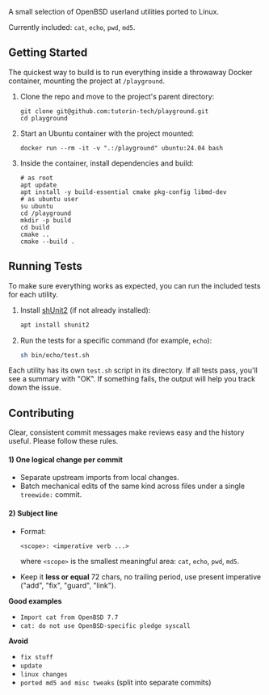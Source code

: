 A small selection of OpenBSD userland utilities ported to Linux.

Currently included: `cat`, `echo`, `pwd`, `md5`.

## Getting Started

The quickest way to build is to run everything inside a throwaway Docker container, mounting the project at `/playground`.

1. Clone the repo and move to the project's parent directory:

   ```
   git clone git@github.com:tutorin-tech/playground.git
   cd playground
   ```
2. Start an Ubuntu container with the project mounted:

   ```
   docker run --rm -it -v ".:/playground" ubuntu:24.04 bash
   ```
3. Inside the container, install dependencies and build:

   ```
   # as root
   apt update
   apt install -y build-essential cmake pkg-config libmd-dev
   # as ubuntu user
   su ubuntu
   cd /playground
   mkdir -p build
   cd build
   cmake ..
   cmake --build .
   ```

## Running Tests

To make sure everything works as expected, you can run the included tests for each utility.

1. Install [shUnit2](https://github.com/kward/shunit2) (if not already installed):

   ```bash
   apt install shunit2
   ```

2. Run the tests for a specific command (for example, `echo`):

   ```bash
   sh bin/echo/test.sh
   ```

Each utility has its own `test.sh` script in its directory. If all tests pass, you'll see a summary with "OK". If something fails, the output will help you track down the issue.

## Contributing

Clear, consistent commit messages make reviews easy and the history useful. Please follow these rules.

#### 1) One logical change per commit

* Separate upstream imports from local changes.
* Batch mechanical edits of the same kind across files under a single `treewide:` commit.

#### 2) Subject line

* Format:

  ```
  <scope>: <imperative verb ...>
  ```

  where `<scope>` is the smallest meaningful area: `cat`, `echo`, `pwd`, `md5`.
* Keep it __less or equal__ 72 chars, no trailing period, use present imperative ("add", "fix", "guard", "link").

**Good examples**

* `Import cat from OpenBSD 7.7`
* `cat: do not use OpenBSD-specific pledge syscall`

**Avoid**

* `fix stuff`
* `update`
* `linux changes`
* `ported md5 and misc tweaks` (split into separate commits)


